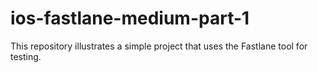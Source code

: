 # ios-fastlane-medium-part-1
This repository illustrates a simple project that uses the Fastlane tool for testing.

